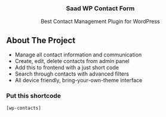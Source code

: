 <p align="center">

  <h3 align="center">Saad WP Contact Form</h3>

  <p align="center">
    Best Contact Management Plugin for WordPress 
     </p>
</p>

<!-- ABOUT THE PROJECT -->

## About The Project

<ul>
<li>Manage all contact information and communication  </li>
<li>Create, edit, delete contacts from admin panel</li>
<li>Add this to frontend with a just short code</li>
<li>Search through contacts with advanced filters</li> 
<li>All device friendly, bring-your-own-theme interface</li> 
</ul>

### Put this shortcode

```
[wp-contacts]
```
